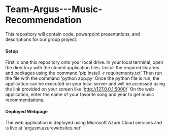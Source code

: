 # Team-Argus---Music-Recommendation
This repository will contain code, powerpoint presentations, and descriptions for our group project. 

#### Setup

First, clone this repository onto your local drive.
In your local terminal, open the directory with the cloned application files.
Install the required libraries and packages using the command 'pip install -r requirements.txt'
Then run the file with the command 'python app.py'
Once the python file is run, the application can be executed on your local server and will be accessed using the link provided on your screen like 'http://127.0.0.1:5000/'
On the web application, enter the name of your favorite song and year to get music recommendations.

#### Deployed Webpage
The web application is deployed using Microsoft Azure Cloud services and is live at 'argusm.azurewebsites.net'
